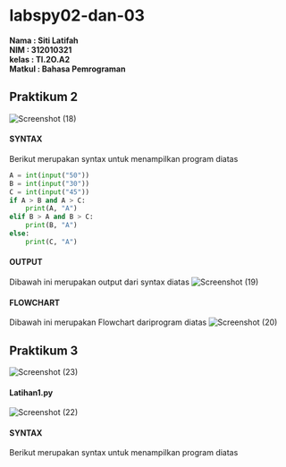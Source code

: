 # labspy02-dan-03
**Nama   : Siti Latifah**<br>
**NIM    : 312010321**<br>
**kelas  : TI.2O.A2**<br>
**Matkul : Bahasa Pemrograman**<br>

## Praktikum 2
![Screenshot (18)](https://user-images.githubusercontent.com/73010098/98443269-e6457c80-213c-11eb-8505-0f52a8f824e9.png)

#### SYNTAX
Berikut merupakan syntax untuk menampilkan program diatas
``` python
A = int(input("50"))
B = int(input("30"))
C = int(input("45"))
if A > B and A > C:
    print(A, "A")
elif B > A and B > C:
    print(B, "A")
else:
    print(C, "A")
```
#### OUTPUT
Dibawah ini merupakan output dari syntax diatas
![Screenshot (19)](https://user-images.githubusercontent.com/73010098/98443476-15102280-213e-11eb-8b6c-0688ad4e5f54.png)
  
#### FLOWCHART
Dibawah ini merupakan Flowchart dariprogram diatas
![Screenshot (20)](https://user-images.githubusercontent.com/73010098/98443731-de3b0c00-213f-11eb-8a5f-9c0420fce3e7.png)

## Praktikum 3
![Screenshot (23)](https://user-images.githubusercontent.com/73010098/98443826-9b2d6880-2140-11eb-84de-f336c2cbf481.png)
#### Latihan1.py
![Screenshot (22)](https://user-images.githubusercontent.com/73010098/98443899-ffe8c300-2140-11eb-8caf-b274285191c4.png)

#### SYNTAX
Berikut merupakan syntax untuk menampilkan program diatas

